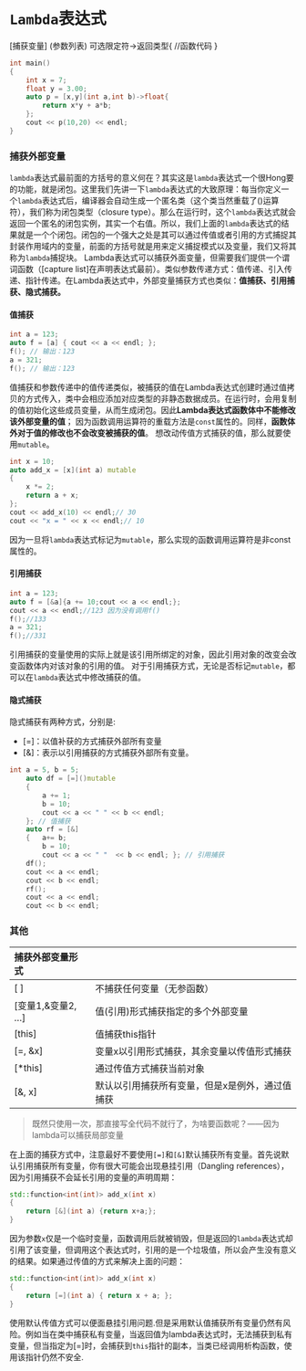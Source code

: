# `Lambda`表达式
[捕获变量] (参数列表) 可选限定符->返回类型{
    //函数代码
}
```C++
int main()
{
    int x = 7;
    float y = 3.00;
    auto p = [x,y](int a,int b)->float{
        return x*y + a*b;
    };
    cout << p(10,20) << endl;
}
```
### 捕获外部变量
`lambda`表达式最前面的方括号的意义何在？其实这是`lambda`表达式一个很Hong要的功能，就是闭包。这里我们先讲一下`lambda`表达式的大致原理：每当你定义一个`lambda`表达式后，编译器会自动生成一个匿名类（这个类当然重载了()运算符），我们称为闭包类型（closure type）。那么在运行时，这个`lambda`表达式就会返回一个匿名的闭包实例，其实一个右值。所以，我们上面的`lambda`表达式的结果就是一个个闭包。闭包的一个强大之处是其可以通过传值或者引用的方式捕捉其封装作用域内的变量，前面的方括号就是用来定义捕捉模式以及变量，我们又将其称为`lambda`捕捉块。
Lambda表达式可以捕获外面变量，但需要我们提供一个谓词函数（[capture list]在声明表达式最前）。类似参数传递方式：值传递、引入传递、指针传递。在Lambda表达式中，外部变量捕获方式也类似：**值捕获、引用捕获、隐式捕获。**
#### 值捕获
```c++
int a = 123;
auto f = [a] { cout << a << endl; }; 
f(); // 输出：123
a = 321;
f(); // 输出：123
```
值捕获和参数传递中的值传递类似，被捕获的值在Lambda表达式创建时通过值拷贝的方式传入，类中会相应添加对应类型的非静态数据成员。在运行时，会用复制的值初始化这些成员变量，从而生成闭包。因此**Lambda表达式函数体中不能修改该外部变量的值**； 因为函数调用运算符的重载方法是`const`属性的。同样，**函数体外对于值的修改也不会改变被捕获的值**。 想改动传值方式捕获的值，那么就要使用`mutable`。
```c++
int x = 10;
auto add_x = [x](int a) mutable
{
    x *= 2;
    return a + x;
};
cout << add_x(10) << endl;// 30
cout << "x = " << x << endl;// 10
```
因为一旦将`lambda`表达式标记为`mutable`，那么实现的函数调用运算符是非const属性的。
#### 引用捕获
```c++
int a = 123;
auto f = [&a]{a += 10;cout << a << endl;};
cout << a << endl;//123 因为没有调用f()
f();//133
a = 321;
f();//331
```
引用捕获的变量使用的实际上就是该引用所绑定的对象，因此引用对象的改变会改变函数体内对该对象的引用的值。 对于引用捕获方式，无论是否标记`mutable`，都可以在`lambda`表达式中修改捕获的值。
#### 隐式捕获
隐式捕获有两种方式，分别是:
- [=]：以值补获的方式捕获外部所有变量 
- [&]：表示以引用捕获的方式捕获外部所有变量。
```c++
int a = 5, b = 5;
    auto df = [=]()mutable
    {
        a += 1;
        b = 10;
        cout << a << " " << b << endl;
    }; // 值捕获
    auto rf = [&]
    {   a+= b;
        b = 10;
        cout << a << " "  << b << endl; }; // 引用捕获
    df();
    cout << a << endl;
    cout << b << endl;
    rf();
    cout << a << endl;
    cout << b << endl;
```

### 其他

| 捕获外部变量形式  |                                                 |
| :---------------- | :---------------------------------------------- |
| [ ]               | 不捕获任何变量（无参函数）                      |
| [变量1,&变量2, …] | 值(引用)形式捕获指定的多个外部变量              |
| [this]            | 值捕获this指针                                  |
| [=, &x]           | 变量x以引用形式捕获，其余变量以传值形式捕获     |
| [*this]           | 通过传值方式捕获当前对象                        |
| [&, x]            | 默认以引用捕获所有变量，但是x是例外，通过值捕获 |

>  既然只使用一次，那直接写全代码不就行了，为啥要函数呢？——因为lambda可以捕获局部变量

在上面的捕获方式中，注意最好不要使用`[=]`和`[&]`默认捕获所有变量。首先说默认引用捕获所有变量，你有很大可能会出现悬挂引用（Dangling references），因为引用捕获不会延长引用的变量的声明周期：

```c++
std::function<int(int)> add_x(int x)
{
	return [&](int a) {return x+a;};
}
```

因为参数`x`仅是一个临时变量，函数调用后就被销毁，但是返回的`lambda`表达式却引用了该变量，但调用这个表达式时，引用的是一个垃圾值，所以会产生没有意义的结果。如果通过传值的方式来解决上面的问题：

```c++
std::function<int(int)> add_x(int x)
{
    return [=](int a) { return x + a; };
}
```

使用默认传值方式可以便面悬挂引用问题.但是采用默认值捕获所有变量仍然有风险。例如当在类中捕获私有变量，当返回值为lambda表达式时，无法捕获到私有变量，但当指定为[=]时，会捕获到`this`指针的副本，当类已经调用析构函数，使用该指针仍然不安全.
